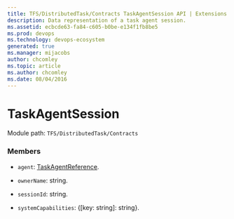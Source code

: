 ```yaml
---
title: TFS/DistributedTask/Contracts TaskAgentSession API | Extensions for Azure DevOps Services
description: Data representation of a task agent session.
ms.assetid: ecbcde63-fa84-c605-b0be-e134f1fb8be5
ms.prod: devops
ms.technology: devops-ecosystem
generated: true
ms.manager: mijacobs
author: chcomley
ms.topic: article
ms.author: chcomley
ms.date: 08/04/2016
---
```


# TaskAgentSession

Module path: `TFS/DistributedTask/Contracts`


### Members

* `agent`: [TaskAgentReference](../../../TFS/DistributedTask/Contracts/TaskAgentReference.md). 

* `ownerName`: string. 

* `sessionId`: string. 

* `systemCapabilities`: {[key: string]: string}. 

